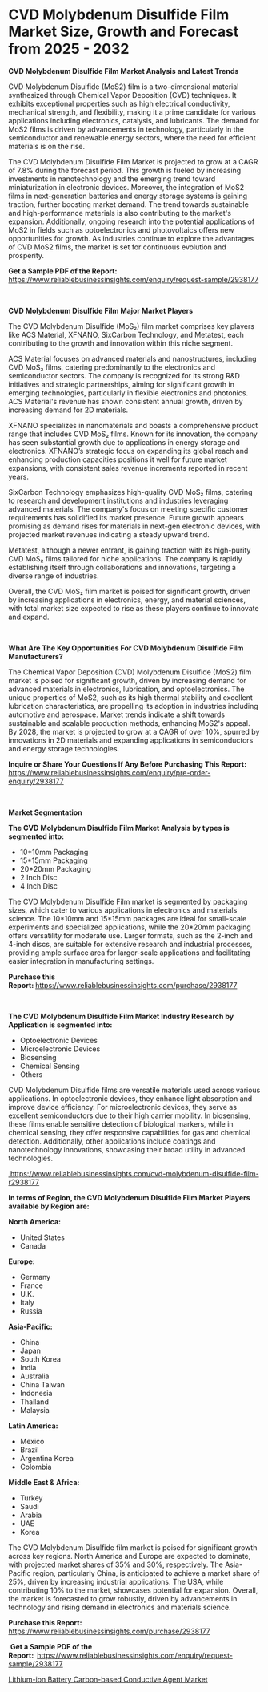 <p><h1>CVD Molybdenum Disulfide Film Market Size, Growth and Forecast from 2025 - 2032</h1></p><p><strong>CVD Molybdenum Disulfide Film Market Analysis and Latest Trends</strong></p>
<p><p>CVD Molybdenum Disulfide (MoS2) film is a two-dimensional material synthesized through Chemical Vapor Deposition (CVD) techniques. It exhibits exceptional properties such as high electrical conductivity, mechanical strength, and flexibility, making it a prime candidate for various applications including electronics, catalysis, and lubricants. The demand for MoS2 films is driven by advancements in technology, particularly in the semiconductor and renewable energy sectors, where the need for efficient materials is on the rise.</p><p>The CVD Molybdenum Disulfide Film Market is projected to grow at a CAGR of 7.8% during the forecast period. This growth is fueled by increasing investments in nanotechnology and the emerging trend toward miniaturization in electronic devices. Moreover, the integration of MoS2 films in next-generation batteries and energy storage systems is gaining traction, further boosting market demand. The trend towards sustainable and high-performance materials is also contributing to the market's expansion. Additionally, ongoing research into the potential applications of MoS2 in fields such as optoelectronics and photovoltaics offers new opportunities for growth. As industries continue to explore the advantages of CVD MoS2 films, the market is set for continuous evolution and prosperity.</p></p>
<p><strong>Get a Sample PDF of the Report:&nbsp;</strong> <a href="https://www.reliablebusinessinsights.com/enquiry/request-sample/2938177?utm_campaign=3060&utm_medium=2&utm_source=Github&utm_content=ia&utm_term=15032025&utm_id=cvd-molybdenum-disulfide-film">https://www.reliablebusinessinsights.com/enquiry/request-sample/2938177</a></p>
<p>&nbsp;</p>
<p><strong>CVD Molybdenum Disulfide Film Major Market Players</strong></p>
<p><p>The CVD Molybdenum Disulfide (MoS₂) film market comprises key players like ACS Material, XFNANO, SixCarbon Technology, and Metatest, each contributing to the growth and innovation within this niche segment.</p><p>ACS Material focuses on advanced materials and nanostructures, including CVD MoS₂ films, catering predominantly to the electronics and semiconductor sectors. The company is recognized for its strong R&D initiatives and strategic partnerships, aiming for significant growth in emerging technologies, particularly in flexible electronics and photonics. ACS Material's revenue has shown consistent annual growth, driven by increasing demand for 2D materials.</p><p>XFNANO specializes in nanomaterials and boasts a comprehensive product range that includes CVD MoS₂ films. Known for its innovation, the company has seen substantial growth due to applications in energy storage and electronics. XFNANO’s strategic focus on expanding its global reach and enhancing production capacities positions it well for future market expansions, with consistent sales revenue increments reported in recent years.</p><p>SixCarbon Technology emphasizes high-quality CVD MoS₂ films, catering to research and development institutions and industries leveraging advanced materials. The company's focus on meeting specific customer requirements has solidified its market presence. Future growth appears promising as demand rises for materials in next-gen electronic devices, with projected market revenues indicating a steady upward trend.</p><p>Metatest, although a newer entrant, is gaining traction with its high-purity CVD MoS₂ films tailored for niche applications. The company is rapidly establishing itself through collaborations and innovations, targeting a diverse range of industries.</p><p>Overall, the CVD MoS₂ film market is poised for significant growth, driven by increasing applications in electronics, energy, and material sciences, with total market size expected to rise as these players continue to innovate and expand.</p></p>
<p>&nbsp;</p>
<p><strong>What Are The Key Opportunities For CVD Molybdenum Disulfide Film Manufacturers?</strong></p>
<p><p>The Chemical Vapor Deposition (CVD) Molybdenum Disulfide (MoS2) film market is poised for significant growth, driven by increasing demand for advanced materials in electronics, lubrication, and optoelectronics. The unique properties of MoS2, such as its high thermal stability and excellent lubrication characteristics, are propelling its adoption in industries including automotive and aerospace. Market trends indicate a shift towards sustainable and scalable production methods, enhancing MoS2's appeal. By 2028, the market is projected to grow at a CAGR of over 10%, spurred by innovations in 2D materials and expanding applications in semiconductors and energy storage technologies.</p></p>
<p><strong>Inquire or Share Your Questions If Any Before Purchasing This Report:</strong> <a href="https://www.reliablebusinessinsights.com/enquiry/pre-order-enquiry/2938177?utm_campaign=3060&utm_medium=2&utm_source=Github&utm_content=ia&utm_term=15032025&utm_id=cvd-molybdenum-disulfide-film">https://www.reliablebusinessinsights.com/enquiry/pre-order-enquiry/2938177</a></p>
<p>&nbsp;</p>
<p><strong>Market Segmentation</strong></p>
<p><strong>The CVD Molybdenum Disulfide Film Market Analysis by types is segmented into:</strong></p>
<p><ul><li>10*10mm Packaging</li><li>15*15mm Packaging</li><li>20*20mm Packaging</li><li>2 Inch Disc</li><li>4 Inch Disc</li></ul></p>
<p><p>The CVD Molybdenum Disulfide Film market is segmented by packaging sizes, which cater to various applications in electronics and materials science. The 10*10mm and 15*15mm packages are ideal for small-scale experiments and specialized applications, while the 20*20mm packaging offers versatility for moderate use. Larger formats, such as the 2-inch and 4-inch discs, are suitable for extensive research and industrial processes, providing ample surface area for larger-scale applications and facilitating easier integration in manufacturing settings.</p></p>
<p><strong>Purchase this Report:&nbsp;</strong><a href="https://www.reliablebusinessinsights.com/purchase/2938177?utm_campaign=3060&utm_medium=2&utm_source=Github&utm_content=ia&utm_term=15032025&utm_id=cvd-molybdenum-disulfide-film">https://www.reliablebusinessinsights.com/purchase/2938177</a></p>
<p>&nbsp;</p>
<p><strong>The CVD Molybdenum Disulfide Film Market Industry Research by Application is segmented into:</strong></p>
<p><ul><li>Optoelectronic Devices</li><li>Microelectronic Devices</li><li>Biosensing</li><li>Chemical Sensing</li><li>Others</li></ul></p>
<p><p>CVD Molybdenum Disulfide films are versatile materials used across various applications. In optoelectronic devices, they enhance light absorption and improve device efficiency. For microelectronic devices, they serve as excellent semiconductors due to their high carrier mobility. In biosensing, these films enable sensitive detection of biological markers, while in chemical sensing, they offer responsive capabilities for gas and chemical detection. Additionally, other applications include coatings and nanotechnology innovations, showcasing their broad utility in advanced technologies.</p></p>
<p><a href="https://www.reliablebusinessinsights.com/cvd-molybdenum-disulfide-film-r2938177?utm_campaign=3060&utm_medium=2&utm_source=Github&utm_content=ia&utm_term=15032025&utm_id=cvd-molybdenum-disulfide-film">&nbsp;https://www.reliablebusinessinsights.com/cvd-molybdenum-disulfide-film-r2938177</a></p>
<p><strong>In terms of Region, the CVD Molybdenum Disulfide Film Market Players available by Region are:</strong></p>
<p>
    <p> <strong> North America: </strong>
        <ul>
            <li>United States</li>
            <li>Canada</li>
        </ul>
        </p> 
    <p> <strong> Europe: </strong>
        <ul>
            <li>Germany</li>
            <li>France</li>
            <li>U.K.</li>
            <li>Italy</li>
            <li>Russia</li>
        </ul>
        </p> 
    <p> <strong> Asia-Pacific: </strong>
        <ul>
            <li>China</li>
            <li>Japan</li>
            <li>South Korea</li>
            <li>India</li>
            <li>Australia</li>
            <li>China Taiwan</li>
            <li>Indonesia</li>
            <li>Thailand</li>
            <li>Malaysia</li>
        </ul>
        </p> 
    <p> <strong> Latin America: </strong>
        <ul>
            <li>Mexico</li>
            <li>Brazil</li>
            <li>Argentina Korea</li>
            <li>Colombia</li>
        </ul>
        </p> 
    <p> <strong> Middle East & Africa: </strong>
        <ul>
            <li>Turkey</li>
            <li>Saudi</li>
            <li>Arabia</li>
            <li>UAE</li>
            <li>Korea</li>
        </ul>
    </p>
    </p>
<p><p>The CVD Molybdenum Disulfide film market is poised for significant growth across key regions. North America and Europe are expected to dominate, with projected market shares of 35% and 30%, respectively. The Asia-Pacific region, particularly China, is anticipated to achieve a market share of 25%, driven by increasing industrial applications. The USA, while contributing 10% to the market, showcases potential for expansion. Overall, the market is forecasted to grow robustly, driven by advancements in technology and rising demand in electronics and materials science.</p></p>
<p><strong>Purchase this Report: </strong><a href="https://www.reliablebusinessinsights.com/purchase/2938177?utm_campaign=3060&utm_medium=2&utm_source=Github&utm_content=ia&utm_term=15032025&utm_id=cvd-molybdenum-disulfide-film">https://www.reliablebusinessinsights.com/purchase/2938177</a></p>
<p>&nbsp;<strong>Get a Sample PDF of the Report:&nbsp;&nbsp;</strong><a href="https://www.reliablebusinessinsights.com/enquiry/request-sample/2938177?utm_campaign=3060&utm_medium=2&utm_source=Github&utm_content=ia&utm_term=15032025&utm_id=cvd-molybdenum-disulfide-film">https://www.reliablebusinessinsights.com/enquiry/request-sample/2938177</a></p>
<p><strong></strong></p>
<p><p><a href="https://github.com/ternainglin/Market-Research-Report-List-1/blob/main/lithium-ion-battery-carbon-based-conductive-agent-market.md?utm_campaign=3060&utm_medium=2&utm_source=Github&utm_content=ia&utm_term=15032025&utm_id=cvd-molybdenum-disulfide-film">Lithium-ion Battery Carbon-based Conductive Agent Market</a></p></p>